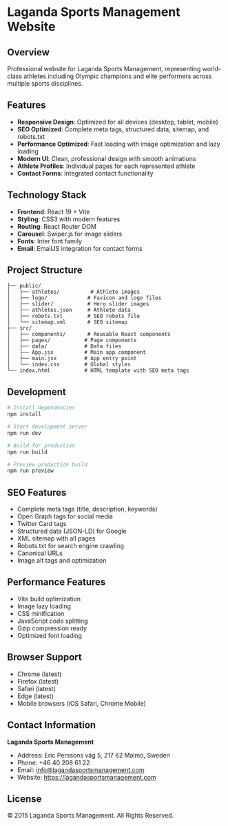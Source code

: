 # Laganda Sports Management Website

## Overview
Professional website for Laganda Sports Management, representing world-class athletes including Olympic champions and elite performers across multiple sports disciplines.

## Features
- **Responsive Design**: Optimized for all devices (desktop, tablet, mobile)
- **SEO Optimized**: Complete meta tags, structured data, sitemap, and robots.txt
- **Performance Optimized**: Fast loading with image optimization and lazy loading
- **Modern UI**: Clean, professional design with smooth animations
- **Athlete Profiles**: Individual pages for each represented athlete
- **Contact Forms**: Integrated contact functionality

## Technology Stack
- **Frontend**: React 19 + Vite
- **Styling**: CSS3 with modern features
- **Routing**: React Router DOM
- **Carousel**: Swiper.js for image sliders
- **Fonts**: Inter font family
- **Email**: EmailJS integration for contact forms

## Project Structure
```
├── public/
│   ├── athletes/          # Athlete images
│   ├── logo/             # Favicon and logo files
│   ├── slider/           # Hero slider images
│   ├── athletes.json     # Athlete data
│   ├── robots.txt        # SEO robots file
│   └── sitemap.xml       # SEO sitemap
├── src/
│   ├── components/       # Reusable React components
│   ├── pages/           # Page components
│   ├── data/            # Data files
│   ├── App.jsx          # Main app component
│   ├── main.jsx         # App entry point
│   └── index.css        # Global styles
└── index.html           # HTML template with SEO meta tags
```

## Development
```bash
# Install dependencies
npm install

# Start development server
npm run dev

# Build for production
npm run build

# Preview production build
npm run preview
```

## SEO Features
- Complete meta tags (title, description, keywords)
- Open Graph tags for social media
- Twitter Card tags
- Structured data (JSON-LD) for Google
- XML sitemap with all pages
- Robots.txt for search engine crawling
- Canonical URLs
- Image alt tags and optimization

## Performance Features
- Vite build optimization
- Image lazy loading
- CSS minification
- JavaScript code splitting
- Gzip compression ready
- Optimized font loading

## Browser Support
- Chrome (latest)
- Firefox (latest)
- Safari (latest)
- Edge (latest)
- Mobile browsers (iOS Safari, Chrome Mobile)

## Contact Information
**Laganda Sports Management**
- Address: Eric Perssons väg 5, 217 62 Malmö, Sweden
- Phone: +46 40 208 61 22
- Email: info@lagandasportsmanagement.com
- Website: https://lagandasportsmanagement.com

## License
© 2015 Laganda Sports Management. All Rights Reserved.

